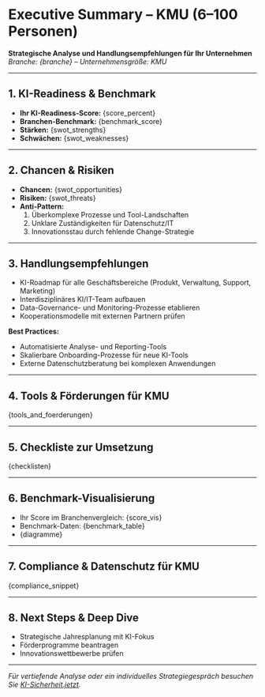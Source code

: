 # Executive Summary – KMU (6–100 Personen)

**Strategische Analyse und Handlungsempfehlungen für Ihr Unternehmen**  
_Branche: {branche} – Unternehmensgröße: KMU_

---

## 1. KI-Readiness & Benchmark

- **Ihr KI-Readiness-Score:** {score_percent}
- **Branchen-Benchmark:** {benchmark_score}
- **Stärken:** {swot_strengths}
- **Schwächen:** {swot_weaknesses}

---

## 2. Chancen & Risiken

- **Chancen:** {swot_opportunities}
- **Risiken:** {swot_threats}
- **Anti-Pattern:**  
  1. Überkomplexe Prozesse und Tool-Landschaften  
  2. Unklare Zuständigkeiten für Datenschutz/IT  
  3. Innovationsstau durch fehlende Change-Strategie

---

## 3. Handlungsempfehlungen

- KI-Roadmap für alle Geschäftsbereiche (Produkt, Verwaltung, Support, Marketing)
- Interdisziplinäres KI/IT-Team aufbauen
- Data-Governance- und Monitoring-Prozesse etablieren
- Kooperationsmodelle mit externen Partnern prüfen

**Best Practices:**  
- Automatisierte Analyse- und Reporting-Tools
- Skalierbare Onboarding-Prozesse für neue KI-Tools
- Externe Datenschutzberatung bei komplexen Anwendungen

---

## 4. Tools & Förderungen für KMU

{tools_and_foerderungen}

---

## 5. Checkliste zur Umsetzung

{checklisten}

---

## 6. Benchmark-Visualisierung

- Ihr Score im Branchenvergleich: {score_vis}
- Benchmark-Daten: {benchmark_table}
- {diagramme}

---

## 7. Compliance & Datenschutz für KMU

{compliance_snippet}

---

## 8. Next Steps & Deep Dive

- Strategische Jahresplanung mit KI-Fokus  
- Förderprogramme beantragen  
- Innovationswettbewerbe prüfen

---

_Für vertiefende Analyse oder ein individuelles Strategiegespräch besuchen Sie [KI-Sicherheit.jetzt](https://ki-sicherheit.jetzt)._
